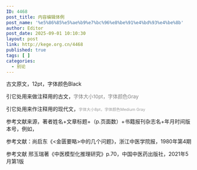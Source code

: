 ```yaml
---
ID: 4468
post_title: 内容编辑体例
post_name: '%e5%86%85%e5%ae%b9%e7%bc%96%e8%be%91%e4%bd%93%e4%be%8b'
author: Editor
post_date: 2025-09-01 10:10:30
layout: post
link: http://kege.org.cn/4468
published: true
tags: [ ]
categories:
  - 别论
---
```

古文原文，12pt，字体颜色Black

引它处用来做注释用的古文，<span style="color: #808080; font-size: 10pt;">字体大小10pt，字体颜色Gray</span>

引它处用来作注释用的现代文，<span style="color: #999999; font-size: 8pt;">字体大小8pt，字体颜色Medium Gray</span>

参考文献来源，著者姓名+文章标题+（p.页面数）+书籍报刊杂志名+年月时间版本号，例如，

参考文献：尚启东《&lt;金匮要略&gt;中的几个问题》，浙江中医学院报，1980年第4期

参考文献 邢玉瑞著《中医模型化推理研究》p.70，中国中医药出版社，2021年5月第1版